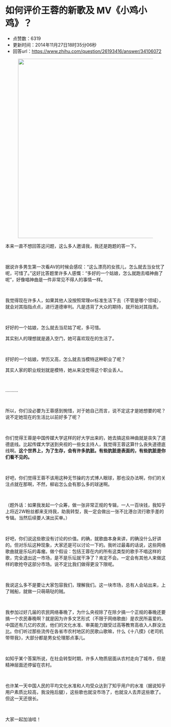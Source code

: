 # 如何评价王蓉的新歌及 MV《小鸡小鸡》？
- 点赞数：6319
- 更新时间：2014年11月27日18时35分06秒
- 回答url：https://www.zhihu.com/question/26193416/answer/34106072
<body>
 <figure>
  <img src="https://picx.zhimg.com/50/20933c10bf431c9c1f74f450af941cba_720w.jpg?source=1940ef5c" data-rawheight="146" data-rawwidth="561" data-original-token="20933c10bf431c9c1f74f450af941cba" class="origin_image zh-lightbox-thumb" width="561" data-original="https://picx.zhimg.com/20933c10bf431c9c1f74f450af941cba_r.jpg?source=1940ef5c">
 </figure>
 <p data-pid="ThaeW0Iq">本来一直不想回答这问题，这么多人邀请我，我还是跑题的答一下。</p>
 <br>
 <p data-pid="LxC0Pa22">据说许多男生第一次看AV的时候会感叹：“这么漂亮的女孩儿，怎么就去当女忧了呢，可惜了。”这好比答题里许多人感慨：“多好的一个姑娘，怎么就跑去唱神曲了呢”，好像唱神曲是一件非常见不得人的事情一样。</p>
 <br>
 <p data-pid="PHE6RmFT">我觉得现在许多人，如果其他人没按照常理or标准生活下去（不管是哪个领域），就会对其指指点点，进行道德审判。凡是违背了大众的期待，就开始对其指责。</p>
 <br>
 <p data-pid="rTKQWDAI">好好的一个姑娘，怎么就去当尼姑了呢，多可惜。</p>
 <p data-pid="JhUWuJy3">其实别人的理想就是遁入空门，她可喜欢现在的生活了。</p>
 <br>
 <p data-pid="5Ce_oGGB">好好的一个姑娘，学历又高，怎么就去当模特这种职业了呢？</p>
 <p data-pid="5xUOr5n6">其实人家的职业规划就是模特，她从来没觉得这个职业丢人。</p>
 <br>
 <p data-pid="VFVyVpfn">..........</p>
 <br>
 <p data-pid="ftxLdFbU">所以，你们没必要为王蓉感到惋惜，对于她自己而言，说不定这才是她想要的呢？说不定她现在的生活比以前好多了呢？</p>
 <br>
 <p data-pid="hYkATUXg">你们觉得王蓉是中国传媒大学这样的好大学出来的，她去搞这些神曲就是丧失了道德底线。比起传媒大学送到央视的一些女主持人，我觉得王蓉这算什么丧失道德底线啊。<b>这个世界上，为了生存，会有许多肮脏。有些肮脏是表面的，有些肮脏是你们看不见的。</b></p>
 <br>
 <p data-pid="HagKx-ml">好吧，你们觉得王蓉不该用这种无节操的方式博人眼球，那也没办法啊，你们的关注点就在那啊，不然，柳岩怎么会有那么多的球迷啊。</p>
 <br>
 <p data-pid="gs0FfJeK">（题外话：如果我发起一个众筹，做一张非常正规的专辑，一人一百块钱，我知乎上将近2W粉丝都来支持我，助我转型，我一定会做出一张不比港台流行歌手差的专辑。当然后续要人演出买单。）</p>
 <br>
 <p data-pid="fJWBuu3B">好吧，你们说这些歌没有讨论的价值。的确，就歌曲本身来讲，的确没什么好讲的。但对乐坛这种现象，大家还是可以讨论一下的。我听过最毒的话说，这些网络歌曲就是乐坛的毒瘤。做个假设：包括王蓉在内的所有这类型的歌手不唱这样的歌，完全退出这一市场，是不是乐坛就干净了？肯定不会。一定会有其他人来做这样的歌抢夺这部分市场。说不定比我们做得更没下限呢。</p>
 <br>
 <p data-pid="nMFaGYe2">我说这么多不是要让大家包容我们，理解我们。这一块市场，总有人会站出来，上了贼船，就做一只萌萌哒的贼。</p>
 <br>
 <p data-pid="LTgoZQl0">我参加过好几届的农民网络春晚了，为什么央视除了在除夕搞一个正规的春晚还要搞一个农民春晚啊？就是因为许多文艺形式（不限于网络歌曲）是农民所喜爱的。中国还有几亿的农民，他们的文化水准、审美能力跟受过高等教育高收入人群没法比。你们听过那些流传在各省市农村地区的民歌山歌嘛，什么《十八摸》《老司机带带我》，大部分都是男女伦理那点事儿。</p>
 <br>
 <p data-pid="E-Pbl4Hb">如知乎某个答案所说，在社会转型时期，许多人物质层面从农村走向了城市，但是精神层面还停留在农村。</p>
 <br>
 <p data-pid="6JBG7PXx">也许某一天中国人民的平均文化水准和人均受众达到了知乎用户的水准（据说知乎用户素质比较高，我没拖后腿），这些歌也就没市场了，也就没人去弄这些歌了。但这一天还很长。</p>
 <br>
 <p data-pid="7khDdlRd">大家一起加油哇！</p>
</body>